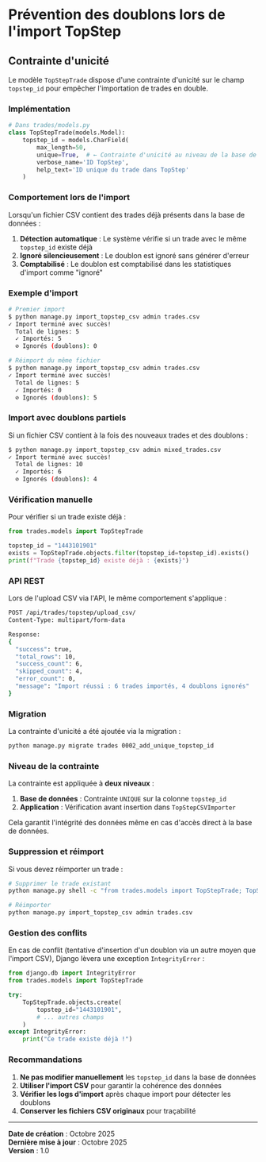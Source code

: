 # Prévention des doublons lors de l'import TopStep

## Contrainte d'unicité

Le modèle `TopStepTrade` dispose d'une contrainte d'unicité sur le champ `topstep_id` pour empêcher l'importation de trades en double.

### Implémentation

```python
# Dans trades/models.py
class TopStepTrade(models.Model):
    topstep_id = models.CharField(
        max_length=50,
        unique=True,  # ← Contrainte d'unicité au niveau de la base de données
        verbose_name='ID TopStep',
        help_text='ID unique du trade dans TopStep'
    )
```

### Comportement lors de l'import

Lorsqu'un fichier CSV contient des trades déjà présents dans la base de données :

1. **Détection automatique** : Le système vérifie si un trade avec le même `topstep_id` existe déjà
2. **Ignoré silencieusement** : Le doublon est ignoré sans générer d'erreur
3. **Comptabilisé** : Le doublon est comptabilisé dans les statistiques d'import comme "ignoré"

### Exemple d'import

```bash
# Premier import
$ python manage.py import_topstep_csv admin trades.csv
✓ Import terminé avec succès!
  Total de lignes: 5
  ✓ Importés: 5
  ⊘ Ignorés (doublons): 0

# Réimport du même fichier
$ python manage.py import_topstep_csv admin trades.csv
✓ Import terminé avec succès!
  Total de lignes: 5
  ✓ Importés: 0
  ⊘ Ignorés (doublons): 5
```

### Import avec doublons partiels

Si un fichier CSV contient à la fois des nouveaux trades et des doublons :

```bash
$ python manage.py import_topstep_csv admin mixed_trades.csv
✓ Import terminé avec succès!
  Total de lignes: 10
  ✓ Importés: 6
  ⊘ Ignorés (doublons): 4
```

### Vérification manuelle

Pour vérifier si un trade existe déjà :

```python
from trades.models import TopStepTrade

topstep_id = "1443101901"
exists = TopStepTrade.objects.filter(topstep_id=topstep_id).exists()
print(f"Trade {topstep_id} existe déjà : {exists}")
```

### API REST

Lors de l'upload CSV via l'API, le même comportement s'applique :

```bash
POST /api/trades/topstep/upload_csv/
Content-Type: multipart/form-data

Response:
{
  "success": true,
  "total_rows": 10,
  "success_count": 6,
  "skipped_count": 4,
  "error_count": 0,
  "message": "Import réussi : 6 trades importés, 4 doublons ignorés"
}
```

### Migration

La contrainte d'unicité a été ajoutée via la migration :

```bash
python manage.py migrate trades 0002_add_unique_topstep_id
```

### Niveau de la contrainte

La contrainte est appliquée à **deux niveaux** :

1. **Base de données** : Contrainte `UNIQUE` sur la colonne `topstep_id`
2. **Application** : Vérification avant insertion dans `TopStepCSVImporter`

Cela garantit l'intégrité des données même en cas d'accès direct à la base de données.

### Suppression et réimport

Si vous devez réimporter un trade :

```bash
# Supprimer le trade existant
python manage.py shell -c "from trades.models import TopStepTrade; TopStepTrade.objects.filter(topstep_id='1443101901').delete()"

# Réimporter
python manage.py import_topstep_csv admin trades.csv
```

### Gestion des conflits

En cas de conflit (tentative d'insertion d'un doublon via un autre moyen que l'import CSV), Django lèvera une exception `IntegrityError` :

```python
from django.db import IntegrityError
from trades.models import TopStepTrade

try:
    TopStepTrade.objects.create(
        topstep_id="1443101901",
        # ... autres champs
    )
except IntegrityError:
    print("Ce trade existe déjà !")
```

### Recommandations

1. **Ne pas modifier manuellement** les `topstep_id` dans la base de données
2. **Utiliser l'import CSV** pour garantir la cohérence des données
3. **Vérifier les logs d'import** après chaque import pour détecter les doublons
4. **Conserver les fichiers CSV originaux** pour traçabilité

---

**Date de création** : Octobre 2025  
**Dernière mise à jour** : Octobre 2025  
**Version** : 1.0


